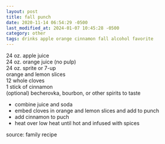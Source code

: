 ```yaml
---
layout: post
title: fall punch
date: 2020-11-14 06:54:29 -0500
last_modified_at: 2024-01-07 10:45:28 -0500
category: other
tags: drinks apple orange cinnamon fall alcohol favorite
---
```


24 oz. apple juice  
24 oz. orange juice (no pulp)  
24 oz. sprite or 7-up  
orange and lemon slices  
12 whole cloves  
1 stick of cinnamon  
(optional) becherovka, bourbon, or other spirits to taste

* combine juice and soda
* embed cloves in orange and lemon slices and add to punch
* add cinnamon to puch
* heat over low heat until hot and infused with spices

source: family recipe
